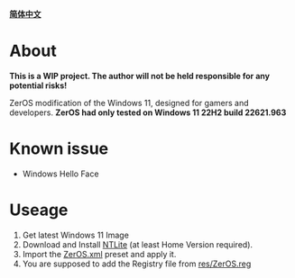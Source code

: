 **[简体中文](./README/zh_Hans.md)**
# About

**This is a WIP project. The author will not be held responsible for any potential risks!**

ZerOS modification of the Windows 11, designed for gamers and developers.
**ZerOS had only tested on Windows 11 22H2 build 22621.963**

# Known issue

- Windows Hello Face

# Useage

1. Get latest Windows 11 Image
2. Download and Install [NTLite](https://www.ntlite.com/) (at least Home Version required).
3. Import the [ZerOS.xml](ZerOSv011.xml) preset and apply it.
4. You are supposed to add the Registry file from [res/ZerOS.reg](./res/ZerOS.reg)
